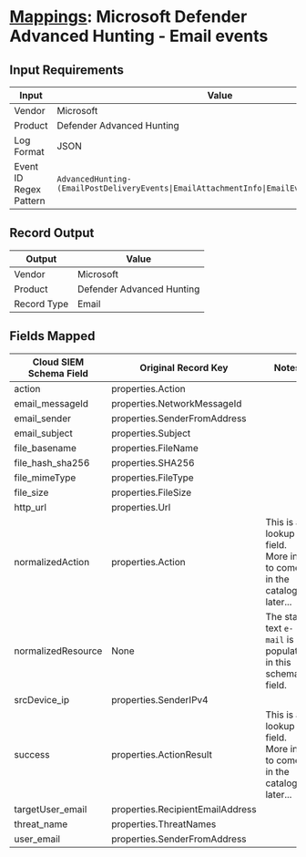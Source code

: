 # [Mappings](README.md): Microsoft Defender Advanced Hunting - Email events

## Input Requirements

|Input|Value|
|-----|-----|
|Vendor|Microsoft|
|Product|Defender Advanced Hunting|
|Log Format|JSON|
|Event ID Regex Pattern|`AdvancedHunting-(EmailPostDeliveryEvents\|EmailAttachmentInfo\|EmailEvents\|EmailUrlInfo)`|

## Record Output

|Output|Value|
|------|-----|
|Vendor|Microsoft|
|Product|Defender Advanced Hunting|
|Record Type|Email|

## Fields Mapped

|Cloud SIEM Schema Field|Original Record Key|Notes|
|-----------------------|-------------------|-----|
|action|properties.Action||
|email_messageId|properties.NetworkMessageId||
|email_sender|properties.SenderFromAddress||
|email_subject|properties.Subject||
|file_basename|properties.FileName||
|file_hash_sha256|properties.SHA256||
|file_mimeType|properties.FileType||
|file_size|properties.FileSize||
|http_url|properties.Url||
|normalizedAction|properties.Action|This is a lookup field. More info to come in the catalog later...|
|normalizedResource|None|The static text `e-mail` is populated in this schema field.|
|srcDevice_ip|properties.SenderIPv4||
|success|properties.ActionResult|This is a lookup field. More info to come in the catalog later...|
|targetUser_email|properties.RecipientEmailAddress||
|threat_name|properties.ThreatNames||
|user_email|properties.SenderFromAddress||

